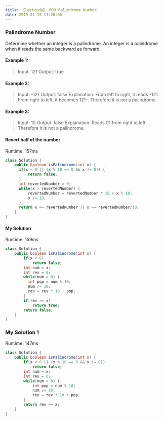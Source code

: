 ```yaml
---
title: 【leetcode】 009 Palindrome Number
date: 2019-01-15 11:26:00
---
```


### Palindrome Number

Determine whether an integer is a palindrome. An integer is a palindrome when it reads the same backward as forward.

#### Example 1:

>Input: 121
Output: true

#### Example 2:

>Input: -121
Output: false
Explanation: From left to right, it reads -121. From right to left, it becomes 121-. Therefore it is not a palindrome.

#### Example 3:

>Input: 10
Output: false
Explanation: Reads 01 from right to left. Therefore it is not a palindrome.


#### Revert half of the number

Runtime: 157ms

```java
class Solution {
    public boolean isPalindrome(int x) {
      if(x < 0 || (x % 10 == 0 && x != 0)) {
          return false;
      }
      int revertedNumber = 0;
      while(x > revertedNumber) {
          revertedNumber = revertedNumber * 10 + x % 10;
          x /= 10;
      }
      return x == revertedNumber || x == revertedNumber/10;
    }
}
```


#### My Solution

Runtime: 159ms

```java
class Solution {
    public boolean isPalindrome(int x) {
        if(x < 0)
            return false;
        int num = x;
        int rev = 0;
        while(num > 0) {
          int pop = num % 10;
          num /= 10;
          rev = rev * 10 + pop;
        }
        if(rev == x)
            return true;
        return false;
    }
}
```


### My Solution 1

Runtime: 147ms

```java
class Solution {
    public boolean isPalindrome(int x) {
        if(x < 0 || (x % 10 == 0 && x != 0))
            return false;
        int num = x;
        int rev = 0;
        while(num > 0) {
            int pop = num % 10;
            num /= 10;
            rev = rev * 10 + pop;
        }
        return rev == x;
    }
}
```
